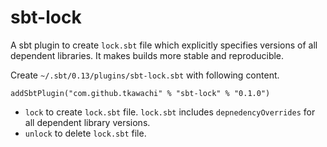 # sbt-lock

A sbt plugin to create `lock.sbt` file which explicitly specifies
versions of all dependent libraries.
It makes builds more stable and reproducible.

Create `~/.sbt/0.13/plugins/sbt-lock.sbt` with following content.

    addSbtPlugin("com.github.tkawachi" % "sbt-lock" % "0.1.0")

* `lock` to create `lock.sbt` file.
  `lock.sbt` includes `depnedencyOverrides` for all dependent library versions.
* `unlock` to delete `lock.sbt` file.
